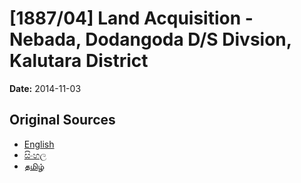 # [1887/04] Land Acquisition - Nebada, Dodangoda D/S Divsion, Kalutara District

**Date:** 2014-11-03

## Original Sources

- [English](https://documents.gov.lk/view/extra-gazettes/2014/11/1887-04_E.pdf)
- [සිංහල](https://documents.gov.lk/view/extra-gazettes/2014/11/1887-04_S.pdf)
- [தமிழ்](https://documents.gov.lk/view/extra-gazettes/2014/11/1887-04_T.pdf)

